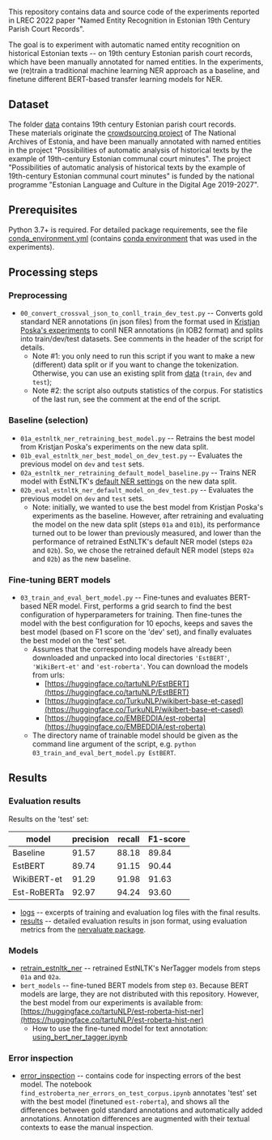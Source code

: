 This repository contains data and source code of the experiments reported in LREC 2022 paper "Named Entity Recognition in Estonian 19th Century Parish Court Records".

The goal is to experiment with automatic named entity recognition on historical Estonian texts -- on 19th century Estonian parish court records, which have been manually annotated for named entities.
In the experiments, we (re)train a traditional machine learning NER approach as a baseline, and finetune different BERT-based transfer learning models for NER. 

## Dataset

The folder [data](data) contains 19th century Estonian parish court records.  
These materials originate the [crowdsourcing project](https://www.ra.ee/vallakohtud/) of The National Archives of Estonia,  and have been manually annotated with named entities in the project "Possibilities of automatic analysis of historical texts by the example of 19th-century Estonian communal court minutes".
The project "Possibilities of automatic analysis of historical texts by the example of 19th-century Estonian communal court minutes" is funded by the national programme "Estonian Language and Culture in the Digital Age 2019-2027".

## Prerequisites

Python 3.7+ is required. 
For detailed package requirements, see the file [conda_environment.yml](conda_environment.yml) (contains [conda environment](https://docs.conda.io/projects/conda/en/latest/user-guide/concepts/environments.html) that was used in the experiments).



## Processing steps

### Preprocessing

* `00_convert_crossval_json_to_conll_train_dev_test.py` -- Converts gold standard NER annotations (in json files) from the format used in [Kristjan Poska's experiments](https://github.com/pxska/bakalaureus/) to conll NER annotations (in IOB2 format) and splits into train/dev/test datasets. See comments in the header of the script for details.
	* Note #1: you only need to run this script if you want to make a new (different) data split or if you want to change the tokenization. Otherwise, you can use an existing split from [data](data) (`train`, `dev` and `test`); 
	* Note #2: the script also outputs statistics of the corpus. For statistics of the last run, see the comment at the end of the script.

### Baseline (selection)

* `01a_estnltk_ner_retraining_best_model.py` -- Retrains the best model from Kristjan Poska's experiments on the new data split.
* `01b_eval_estnltk_ner_best_model_on_dev_test.py` -- Evaluates the previous model on `dev` and `test` sets.
* `02a_estnltk_ner_retraining_default_model_baseline.py` -- Trains NER model with EstNLTK's [default NER settings](https://github.com/estnltk/estnltk/tree/417c2ee4303a1a03650e703acb280e06883508d9/estnltk/taggers/estner/models/py3_default) on the new data split.
* `02b_eval_estnltk_ner_default_model_on_dev_test.py` -- Evaluates the previous model on `dev` and `test` sets.
	* Note: initially, we wanted to use the best model from Kristjan Poska's experiments as the baseline. However, after   retraining and evaluating the model on the new data split (steps `01a` and `01b`), its performance turned out to be lower than previously measured, and lower than the performance of retrained EstNLTK's default NER model (steps `02a` and `02b`). So, we chose the retrained default NER model (steps `02a` and `02b`) as the new baseline.

### Fine-tuning BERT models

* `03_train_and_eval_bert_model.py` -- Fine-tunes and evaluates BERT-based NER model. First, performs a grid search to find the best configuration of hyperparameters for training. Then fine-tunes the model with the best configuration for 10 epochs, keeps and saves the best model (based on F1 score on the 'dev' set), and finally evaluates the best model on the 'test' set.
	* Assumes that the corresponding models have already been downloaded and unpacked into local directories `'EstBERT'`, `'WikiBert-et'` and `'est-roberta'`. You can download the models from urls: 
		* [https://huggingface.co/tartuNLP/EstBERT](https://huggingface.co/tartuNLP/EstBERT)
		* [https://huggingface.co/TurkuNLP/wikibert-base-et-cased](https://huggingface.co/TurkuNLP/wikibert-base-et-cased)
		* [https://huggingface.co/EMBEDDIA/est-roberta](https://huggingface.co/EMBEDDIA/est-roberta) 
	* The directory name of trainable model should be given as the command line argument of the script, e.g. `python  03_train_and_eval_bert_model.py EstBERT`.

## Results

### Evaluation results

Results on the 'test' set:

| model       | precision | recall | F1-score |
|---          |---        |---     |---       |
| Baseline    | 91.57     | 88.18  | 89.84    |
| EstBERT     | 89.74     | 91.15  | 90.44    |
| WikiBERT-et | 91.29     | 91.98  | 91.63    |
| Est-RoBERTa | 92.97     | 94.24  | 93.60    |


* [logs](logs) -- excerpts of training and evaluation log files with the final results.
* [results](results) -- detailed evaluation results in json format, using evaluation metrics from the [nervaluate package](https://github.com/MantisAI/nervaluate).

### Models

* [retrain\_estnltk\_ner](retrain_estnltk_ner) -- retrained EstNLTK's NerTagger models from steps `01a` and `02a`.
* `bert_models` -- fine-tuned BERT models from step `03`. Because BERT models are large, they are not distributed with this repository. However, the best model from our experiments is available from: [https://huggingface.co/tartuNLP/est-roberta-hist-ner](https://huggingface.co/tartuNLP/est-roberta-hist-ner)
	* How to use the fine-tuned model for text annotation: [using\_bert\_ner\_tagger.ipynb](using_bert_ner_tagger.ipynb)   

### Error inspection

* [error_inspection](error_inspection) -- contains code for inspecting errors of the best model. The notebook `find_estroberta_ner_errors_on_test_corpus.ipynb` annotates 'test' set with the best model (finetuned `est-roberta`), and shows all the differences between gold standard annotations and automatically added annotations. Annotation differences are augmented with their textual contexts to ease the manual inspection. 


